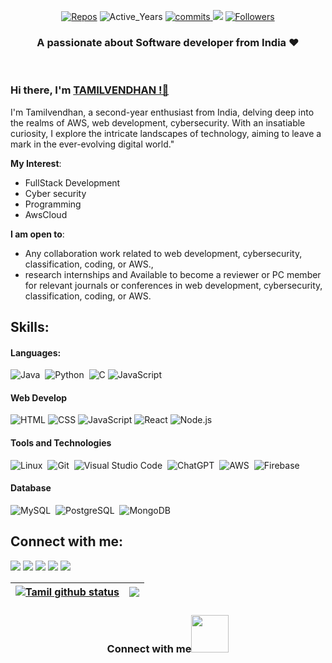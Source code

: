 
<p align="center"> 
  <!-- <img src="https://komarev.com/ghpvc/?username=Tamilvendhan23" alt="Tamilvendhan23"/> -->   
    <a href="https://github.com/Tamilvendhan23?tab=repositories" target="_blank"><img src="https://badges.pufler.dev/repos/Tamilvendhan23" alt="Repos"/></a>
    <img src="https://badges.pufler.dev/years/Tamilvendhan23" alt="Active_Years"/>
    <a href="https://github.com/Tamilvendhan23/Tamilvendhan23" target="_blank"><img src="https://badges.pufler.dev/commits/monthly/Tamilvendhan23" alt="commits"/>
    <a href="https://github.com/Tamilvendhan23/Tamilvendhan23/pulse" alt="Activity"><img src="https://img.shields.io/github/commit-activity/m/Tamilvendhan23/Tamilvendhan23" /></a>
    <a href="https://github.com/Tamilvendhan23?tab=followers"><img alt="Followers" src="https://img.shields.io/github/followers/Tamilvendhan23?color=4C1&logo=github"></a>
   <!-- <a href="https://github.com/Tamilvendhan23/Tamilvendhan23" target="_blank"><img alt="Profile_Update" src="https://img.shields.io/github/last-commit/Tamilvendhan23/Tamilvendhan23?label=Profile%20update&style=fflat-square"></a> -->
   
</p> 

<h3 align="center">A passionate about Software developer from India ❤️</h3><br>
<!--<img align="right" alt="coding" width="400" src="https://media.tenor.com/Li7HobCHqa0AAAAi/trial.gif">-->
<!--<img align="right" alt="coding" width="400" src="https://i.pinimg.com/originals/bb/37/5c/bb375cdd655184ca2715ac5059e73651.gif">-->
<!--<img align="right" alt="coding" width="400" src="https://th.bing.com/th/id/R.88c78d17bb9bc202edc0c1fc2eb38f32?rik=LkUyQO64xeKtbw&riu=http%3a%2f%2felitetechnocrats.com%2fimages%2fsoftware_devlopment.gif&ehk=6AD7zgGC6jwLfDIHxT0litMN1sq3X3g2USbMwlyMxn4%3d&risl=&pid=ImgRaw&r=0"> -->



### Hi there, I'm [TAMILVENDHAN !👋 ](https://Tamilvendhan23.github.io)

I'm Tamilvendhan, a second-year enthusiast from India, delving deep into the realms of AWS, web development, cybersecurity. With an insatiable curiosity, I explore the intricate landscapes of technology, aiming to leave a mark in the ever-evolving digital world."

**My  Interest**:
- FullStack Development
- Cyber security
- Programming
- AwsCloud


 **I am open to**:

- Any collaboration work related to web development, cybersecurity, classification, coding, or AWS.,
- research internships and Available to become a reviewer or PC member for relevant journals or conferences in web development, cybersecurity, classification, coding, or AWS.

## Skills:

#### Languages:

![Java](https://img.shields.io/badge/Java-ED8B00?style=for-the-badge&logo=java&logoColor=white)&nbsp;
![Python](https://img.shields.io/badge/Python-3776AB?style=for-the-badge&logo=python&logoColor=white)&nbsp;
![C](https://img.shields.io/badge/C-FF5733?style=for-the-badge&logo=c&logoColor=white)
![JavaScript](https://img.shields.io/badge/JavaScript-F7DF1E?style=for-the-badge&logo=javascript&logoColor=black)




#### Web Develop

![HTML](https://img.shields.io/badge/HTML5-E34F26?style=for-the-badge&logo=html5&logoColor=white)
![CSS](https://img.shields.io/badge/CSS3-1572B6?style=for-the-badge&logo=css3&logoColor=white)
![JavaScript](https://img.shields.io/badge/JavaScript-F7DF1E?style=for-the-badge&logo=javascript&logoColor=black)
![React](https://img.shields.io/badge/React-61DAFB?style=for-the-badge&logo=react&logoColor=black)
![Node.js](https://img.shields.io/badge/Node.js-43853D?style=for-the-badge&logo=node.js&logoColor=white)

#### Tools and Technologies

![Linux](https://img.shields.io/badge/Linux-FCC624?style=for-the-badge&logo=linux&logoColor=black)&nbsp;
![Git](https://img.shields.io/badge/GIT-E44C30?style=for-the-badge&logo=git&logoColor=white)&nbsp;
![Visual Studio Code](https://img.shields.io/badge/Visual%20Studio%20Code-0078d7.svg?style=for-the-badge&logo=visual-studio-code&logoColor=white)&nbsp;
![ChatGPT](https://img.shields.io/badge/ChatGPT-29B6F6?style=for-the-badge&logo=openai&logoColor=white)&nbsp;
![AWS](https://img.shields.io/badge/AWS-232F3E?style=for-the-badge&logo=amazon-aws&logoColor=white)&nbsp;
![Firebase](https://img.shields.io/badge/Firebase-FFCA28?style=for-the-badge&logo=firebase&logoColor=white)



#### Database

![MySQL](https://img.shields.io/badge/MySQL-00000F?style=for-the-badge&logo=mysql&logoColor=white)&nbsp;
![PostgreSQL](https://img.shields.io/badge/PostgreSQL-316192?style=for-the-badge&logo=postgresql&logoColor=white)&nbsp;
![MongoDB](https://img.shields.io/badge/MongoDB-4EA94B?style=for-the-badge&logo=mongodb&logoColor=white)&nbsp;



<!--#### IDEs

![Notepad++](https://img.shields.io/badge/Notepad++-90E59A?style=for-the-badge&logo=notepad%2B%2B&logoColor=black)&nbsp;
![PyCharm](https://img.shields.io/badge/pycharm-143?style=for-the-badge&logo=pycharm&logoColor=black&color=black&labelColor=green)&nbsp;
![Visual Studio Code](https://img.shields.io/badge/Visual%20Studio%20Code-0078d7.svg?style=for-the-badge&logo=visual-studio-code&logoColor=white)&nbsp;
![Code::Blocks](https://img.shields.io/badge/Code::Blocks-2C2D72?style=for-the-badge&logo=code::blocks&logoColor=white)&nbsp;-->


## Connect with me:

<p align = "center">

[<img src ="https://img.shields.io/badge/website-%23.svg?&style=for-the-badge&logo=www&logoColor=white%22&color=black">](https://#)
[<img src="https://img.shields.io/badge/twitter-%231DA1F2.svg?&style=for-the-badge&logo=twitter&logoColor=white&color=black" />](https://twitter.com/) 
[<img src="https://img.shields.io/badge/linkedin-%2312100E.svg?&style=for-the-badge&logo=linkedin&logoColor=white&color=black" />](https://www.linkedin.com/)
[<img src="https://img.shields.io/badge/Skillrack-%23.svg?&style=for-the-badge&logo=www&logoColor=white%22&color=black">](http://www.skillrack.com/profile/408198/949a69f6a00a9678fedad145aa2293613372538a)
[<img src="https://img.shields.io/badge/instagram-%2312100E.svg?&style=for-the-badge&logo=instagram&logoColor=white&color=black" />](https://instagram.com/)
</p>

| <a href="https://github.com/Tamilvendhan23/github-readme-stats"><img align="center" src="https://github-readme-stats.vercel.app/api?username=Tamilvendhan23&show_icons=true&include_all_commits=true&theme=buefy&hide_border=true" alt="Tamil github status" /></a> | <a href="https://github.com/Tamilvendhan23/github-readme-stats"><img align="center" src="https://github-readme-stats.vercel.app/api/top-langs/?username=Tamilvendhan23&layout=compact&theme=buefy&hide_border=true" /></a> |
| ------------- | ------------- |

<div align="center">
   
<h3> Connect with me<a href="https://gifyu.com/image/Zy2f"><img src="https://github.com/milaan9/milaan9/blob/main/Handshake.gif" width="60"></a>
</h3> 
</div>
